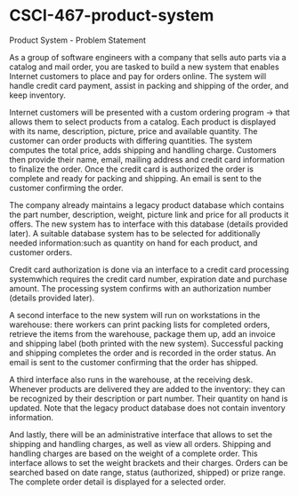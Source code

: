 # CSCI-467-product-system

Product System - Problem Statement

As a group of software engineers with a company that sells auto parts via a catalog and mail order, you are tasked to build a new system that enables Internet customers to place and pay for orders online.
The system will handle credit card payment, assist in packing and shipping of the order, and keep inventory.

Internet customers will be presented with a custom ordering program -> that allows them to select products from a catalog.
Each product is displayed with its name, description, picture, price and available quantity. The customer can order products with differing quantities.
The system computes the total price, adds shipping and handling charge. Customers then provide their name, email, mailing address and credit card information to finalize the order. 
Once the credit card is authorized the order is complete and ready for packing and shipping. An email is sent to the customer confirming the order.

The company already maintains a legacy product database which contains the part number, description, weight, picture link and price for all products it offers.
The new system has to interface with this database (details provided later).
A suitable database system has to be selected for additionally needed information:such as quantity on hand for each product, and customer orders.

Credit card authorization is done via an interface to a credit card processing systemwhich requires the credit card number, expiration date and purchase amount.
The processing system confirms with an authorization number (details provided later).

A second interface to the new system will run on workstations in the warehouse: there workers can print packing lists for completed orders, retrieve the items from the warehouse, package them up, add an invoice and shipping label (both printed with the new system).
Successful packing and shipping completes the order and is recorded in the order status. An email is sent to the customer confirming that the order has shipped.

A third interface also runs in the warehouse, at the receiving desk. 
Whenever products are delivered they are added to the inventory: they can be recognized by their description or part number.
Their quantity on hand is updated. Note that the legacy product database does not contain inventory information.

And lastly, there will be an administrative interface that allows to set the shipping and handling charges, as well as view all orders. 
Shipping and handling charges are based on the weight of a complete order. This interface allows to set the weight brackets and their charges. 
Orders can be searched based on date range, status (authorized, shipped) or prize range. The complete order detail is displayed for a selected order.
